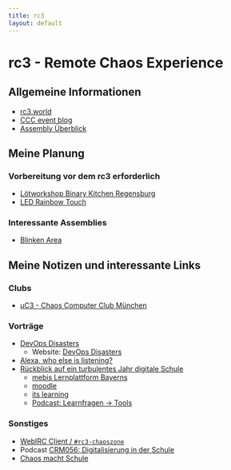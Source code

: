 ```yaml
---
title: rc3
layout: default
---
```


# rc3 - Remote Chaos Experience

## Allgemeine Informationen

- [rc3.world](https://rc3.world)
- [CCC event blog](https://events.ccc.de/)
- [Assembly Überblick](https://signup.c3assemblies.de/)

## Meine Planung

### Vorbereitung vor dem rc3 erforderlich

- [Lötworkshop Binary Kitchen Regensburg](https://www.binary-kitchen.de/wiki/veranstaltungen:loetworkshop_digital)
- [LED Rainbow Touch](https://github.com/orithena/Lamp_Simple1Button)

### Interessante Assemblies

- [Blinken Area](https://signup.c3assemblies.de/assembly/7937b539-54c2-43c9-b7a9-cd219dda358f)

## Meine Notizen und interessante Links

### Clubs

* [&mu;C3 - Chaos Computer Club München](https://wiki.muc.ccc.de/)

### Vorträge

* [DevOps Disasters](https://media.ccc.de/v/rc3-49321-devops_disasters_3_1)
  * Website: [DevOps Disasters](https://www.devopsdisasters.net/)
* [Alexa, who else is listening?](https://media.ccc.de/v/rc3-466940-alexa_who_else_is_listening)
* [Rückblick auf ein turbulentes Jahr digitale Schule](https://media.ccc.de/v/rc3-11343-ruckblick_auf_ein_turbulentes_jahr_digitale_schule)
  * [mebis Lernplattform Bayerns](https://www.mebis.bayern.de/)
  * [moodle](https://moodle.de/)
  * [its learning](https://itslearning.com/de/)
  * [Podcast: Learnfragen -> Tools](https://lernfragen.org/)

### Sonstiges

* [WebIRC Client / `#rc3-chaoszone`](https://webirc.hackint.org/#ircs://irc.hackint.org/#rc3-chaoszone)
* Podcast [CRM056: Digitalisierung in der Schule](https://radio.muc.ccc.de/radio:56)
* [Chaos macht Schule](https://www.ccc.de/schule)
